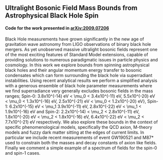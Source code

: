## Ultralight Bosonic Field Mass Bounds from Astrophysical Black Hole Spin

#### Code for the work presented in [arXiv:2009.07206](https://arxiv.org/pdf/2009.07206.pdf)

Black Hole measurements have grown significantly in the new age of gravitation wave astronomy from LIGO observations of binary black hole mergers. As yet unobserved massive ultralight bosonic fields represent one of the most exciting features of Standard Model extensions, capable of providing solutions to numerous paradigmatic issues in particle physics and cosmology. In this work we explore bounds from spinning astrophysical black holes and their angular momentum energy transfer to bosonic condensates which can form surrounding the black hole via superradiant instabilities. Using recent analytical results we perform a simplified analysis with a generous ensemble of black hole parameter measurements where we find superradiance very generally excludes bosonic fields in the mass ranges; Spin-0: 3.8x10^(-14) eV < \mu_0 \< 3.4x10^(-11) eV, 5.5x10^(-20) eV < \mu_0 < 1.3x10^(-16) eV, 2.5x10^(-21) eV < \mu_0 < 1.2x10^(-20) eV}, Spin-1: 6.2x10^(-15) eV < \mu_1  3.9x10^(-11)  eV, 2.8x10^(-22) eV < \mu_1 < 1.9x10^(-16) eV and Spin-2: 2.2x10^(-14) < \mu_2 < 2.8x10^(-11) eV, 1.8x10^(-20) eV < \mu_2 < 1.8x10^(-16) eV, 6.4x10^(-22) eV < \mu_2 < 7.7x10^(-21) eV respectively. We also explore these bounds in the context of specific phenomenological models, specifically the QCD axion, M-theory models and fuzzy dark matter sitting at the edges of current limits. In particular we include recent measurements of event GW190521 and M87* used to constrain both the masses and decay constants of axion like fields. Finally we comment a simple example of a spectrum of fields for the spin-0 and spin-1 cases.
